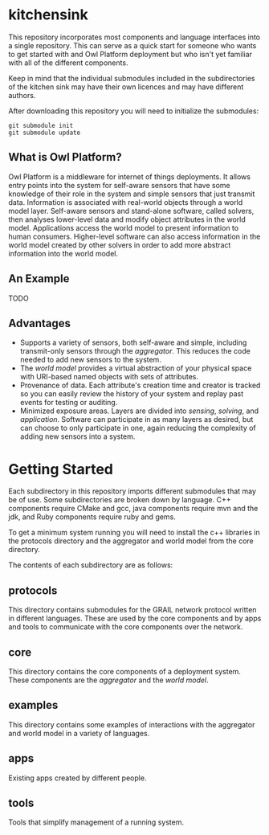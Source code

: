 # kitchensink
This repository incorporates most components and language interfaces into a single repository. This can serve as a quick start for someone who wants to get started with and Owl Platform deployment but who isn't yet familiar with all of the different components.

Keep in mind that the individual submodules included in the subdirectories of the kitchen sink may have their own licences and may have different authors.

After downloading this repository you will need to initialize the submodules:
```
git submodule init
git submodule update
```

## What is Owl Platform?
Owl Platform is a middleware for internet of things deployments. It allows entry points into the system for self-aware sensors that have some knowledge of their role in the system and simple sensors that just transmit data. Information is associated with real-world objects through a world model layer. Self-aware sensors and stand-alone software, called solvers, then analyses lower-level data and modify object attributes in the world model. Applications access the world model to present information to human consumers. Higher-level software can also access information in the world model created by other solvers in order to add more abstract information into the world model.

## An Example
TODO

## Advantages
* Supports a variety of sensors, both self-aware and simple, including transmit-only sensors through the *aggregator*. This reduces the code needed to add new sensors to the system.
* The *world model* provides a virtual abstraction of your physical space with URI-based named objects with sets of attributes.
* Provenance of data. Each attribute's creation time and creator is tracked so you can easily review the history of your system and replay past events for testing or auditing.
* Minimized exposure areas. Layers are divided into *sensing*, *solving*, and *application*. Software can participate in as many layers as desired, but can choose to only participate in one, again reducing the complexity of adding new sensors into a system.

# Getting Started
Each subdirectory in this repository imports different submodules that may be of use. Some subdirectories are broken down by language. C++ components require CMake and gcc, java components require mvn and the jdk, and Ruby components require ruby and gems.

To get a minimum system running you will need to install the c++ libraries in the protocols directory and the aggregator and world model from the core directory.

The contents of each subdirectory are as follows:

## protocols
This directory contains submodules for the GRAIL network protocol written in different languages. These are used by the core components and by apps and tools to communicate with the core components over the network.

## core
This directory contains the core components of a deployment system. These components are the *aggregator* and the *world model*.

## examples
This directory contains some examples of interactions with the aggregator and world model in a variety of languages.

## apps
Existing apps created by different people.

## tools
Tools that simplify management of a running system.
